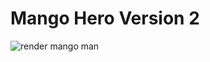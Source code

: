 # Mango Hero Version 2

![render mango man](https://user-images.githubusercontent.com/84951299/164873759-2214649a-4c08-4be1-acb7-2c8635df978f.jpg)
